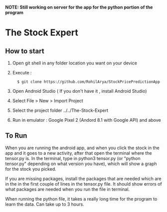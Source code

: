 **NOTE: Still working on server for the app for the python portion of the program**

# The Stock Expert
## How to start
 1. Open git shell in any folder location you want on your device
 2. Execute :
 
          $ git clone https://github.com/RohilArya/StockPricePredictionApp
          
 3. Open Android Studio ( If you don't have it , install Android Studio)
 4. Select File > New > Import Project
 5. Select the project folder ../../The-Stock-Expert
 6. Run in emulator : Google Pixel 2 (Andord 8.1 with Google API) and above
 
 
 ## To Run
 
When you are running the android app, and when you click the stock in the app and it goes to a new activity, after that open the terminal where the tensor.py is. In the terminal, type in python3 tensor.py (or "python tensor.py" depending on what version you have), which will show a graph for the stock you picked.
    
If you are missing packages, install the packages that are needed which are in the in the first couple of lines in the tensor.py file. It should show errors of what packages are needed when you run the file in terminal.

When running the python file, it takes a really long time for the program to learn the data. Can take up to 3 hours.
